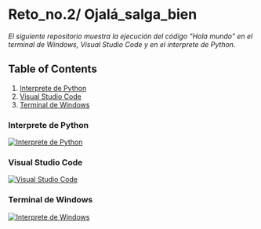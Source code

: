 # Reto_no.2/ Ojalá_salga_bien
_El siguiente repositorio muestra la ejecución del código "Hola mundo" en el terminal de Windows, Visual Studio Code y en el interprete de Python._

## Table of Contents
1. [Interprete de Python](##Interprete-de-Python)
2. [Visual Studio Code](##Visual-Studio-Code)
3. [Terminal de Windows](##Terminal-de-Windows)

 ### Interprete de Python
[![Interprete de Python](https://i.postimg.cc/W4LmV8gf/Captura-de-pantalla-2024-02-09-155627-1.png)](https://postimg.cc/pmC5YD0D)

 ### Visual Studio Code
[![Visual Studio Code](https://i.postimg.cc/52F5DTYC/Captura-de-pantalla-2024-02-09-155654-1.png)](https://postimg.cc/3kYDvLZ8)

 ### Terminal de Windows
[![Interprete de Windows](https://i.postimg.cc/6QrrpZh6/Captura-de-pantalla-2024-02-12-112810.png)](https://postimg.cc/5HtYP6GD)






